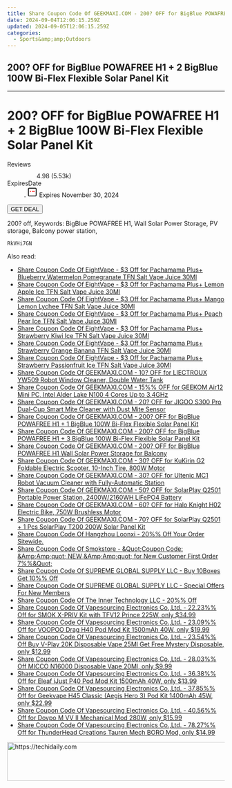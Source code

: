 ```yaml
---
title: Share Coupon Code Of GEEKMAXI.COM - 200? OFF for BigBlue POWAFREE H1 + 2 BigBlue 100W Bi-Flex Flexible Solar Panel Kit
date: 2024-09-04T12:06:15.259Z
updated: 2024-09-05T12:06:15.259Z
categories:
  - Sports&amp;amp;Outdoors
---
```


## 200? OFF for BigBlue POWAFREE H1 + 2 BigBlue 100W Bi-Flex Flexible Solar Panel Kit

<hr>
<main class="px-4 py-6 sm:p-6 md:px-8 md:py-10">
  <div class="mx-auto grid max-w-4xl grid-cols-1 lg:max-w-5xl lg:grid-cols-2 lg:gap-x-20">
    <div class="relative col-start-1 row-start-1 flex flex-col-reverse rounded-lg bg-gradient-to-t from-black/75 via-black/0 p-3 sm:row-start-2 sm:bg-none sm:p-0 lg:row-start-1">
      <h1 class="mt-1 text-lg font-semibold text-white sm:text-slate-900 md:text-2xl dark:sm:text-white">200? OFF for BigBlue POWAFREE H1 + 2 BigBlue 100W Bi-Flex Flexible Solar Panel Kit</h1>
    </div>
        <dl class="row-start-2 mt-4 flex items-center text-xs font-medium sm:row-start-3 sm:mt-1 md:mt-2.5 lg:row-start-2">
      <dt class="sr-only">Reviews</dt>
      <dd class="flex items-center text-indigo-600 dark:text-indigo-400">
        <svg width="24" height="24" fill="none" aria-hidden="true" class="mr-1 stroke-current dark:stroke-indigo-500">
          <path d="m12 5 2 5h5l-4 4 2.103 5L12 16l-5.103 3L9 14l-4-4h5l2-5Z" stroke-width="2" stroke-linecap="round" stroke-linejoin="round" />
        </svg>
        <span>4.98 <span class="font-normal text-slate-400">(5.53k)</span></span>
      </dd>
      <dt class="sr-only">ExpiresDate</dt>
      <dd class="flex items-center">
        <svg width="2" height="2" aria-hidden="true" fill="currentColor" class="mx-3 text-slate-300">
          <circle cx="1" cy="1" r="1" />
        </svg>
        <svg width="24" height="24" viewBox="0 0 24 24" fill="none" stroke="currentColor" stroke-width="2">
          <rect x="3" y="3" width="18" height="18" rx="2" fill="#fff" />
          <path d="M6 10L18 10" stroke="red" stroke-width="2" fill="none" />
          <path d="M10 6L10 18" stroke="#fff" stroke-width="2" fill="none" />
        </svg>
        Expires November 30, 2024      </dd>
    </dl>
    <div class="col-start-1 row-start-3 mt-4 self-center sm:col-start-2 sm:row-span-2 sm:row-start-2 sm:mt-0 lg:col-start-1 lg:row-start-3 lg:row-end-4 lg:mt-6">
      <button type="button" onClick="javascript:window.open(decodeURIComponent('https%3A%2F%2Fwww.shareasale.com%2Fu.cfm%3Fd%3D1123301%26m%3D77450%26u%3D4338022'), '_blank');void(0);" class="rounded-lg bg-red-600 px-3 py-2 text-sm font-medium leading-6 text-white">GET DEAL</button>
    </div>
    <p class="col-start-1 mt-4 text-sm leading-6 sm:col-span-2 lg:col-span-1 lg:row-start-4 lg:mt-6 dark:text-slate-400">200? off, Keywords: BigBlue POWAFREE H1, Wall Solar Power Storage, PV storage, Balcony power station,</p>
    <p class="mt-4">
      <code class="bg-purple-900 p-4 text-sm font-bold tracking-widest text-white">RkVHi7GN</code>
    </p>
  </div>
</main>
<span class="atpl-alsoreadstyle">Also read:</span>
<div><ul>
<li><a href="https://coupons.techidaily.com/coupon-1123223-share-59344-sale/"><u>Share Coupon Code Of EightVape - $3 Off for Pachamama Plus+ Blueberry Watermelon Pomegranate TFN Salt Vape Juice 30Ml</u></a></li>
<li><a href="https://coupons.techidaily.com/coupon-1123221-share-59344-sale/"><u>Share Coupon Code Of EightVape - $3 Off for Pachamama Plus+ Lemon Apple Ice TFN Salt Vape Juice 30Ml</u></a></li>
<li><a href="https://coupons.techidaily.com/coupon-1123222-share-59344-sale/"><u>Share Coupon Code Of EightVape - $3 Off for Pachamama Plus+ Mango Lemon Lychee TFN Salt Vape Juice 30Ml</u></a></li>
<li><a href="https://coupons.techidaily.com/coupon-1123220-share-59344-sale/"><u>Share Coupon Code Of EightVape - $3 Off for Pachamama Plus+ Peach Pear Ice TFN Salt Vape Juice 30Ml</u></a></li>
<li><a href="https://coupons.techidaily.com/coupon-1123219-share-59344-sale/"><u>Share Coupon Code Of EightVape - $3 Off for Pachamama Plus+ Strawberry Kiwi Ice TFN Salt Vape Juice 30Ml</u></a></li>
<li><a href="https://coupons.techidaily.com/coupon-1123224-share-59344-sale/"><u>Share Coupon Code Of EightVape - $3 Off for Pachamama Plus+ Strawberry Orange Banana TFN Salt Vape Juice 30Ml</u></a></li>
<li><a href="https://coupons.techidaily.com/coupon-1123218-share-59344-sale/"><u>Share Coupon Code Of EightVape - $3 Off for Pachamama Plus+ Strawberry Passionfruit Ice TFN Salt Vape Juice 30Ml</u></a></li>
<li><a href="https://coupons.techidaily.com/coupon-1123314-share-77450-sale/"><u>Share Coupon Code Of GEEKMAXI.COM - 10? OFF for LIECTROUX YW509 Robot Window Cleaner, Double Water Tank</u></a></li>
<li><a href="https://coupons.techidaily.com/coupon-1123285-share-77450-sale/"><u>Share Coupon Code Of GEEKMAXI.COM - 15%% OFF for GEEKOM Air12 Mini PC, Intel Alder Lake N100 4 Cores Up to 3.4GHz</u></a></li>
<li><a href="https://coupons.techidaily.com/coupon-1123291-share-77450-sale/"><u>Share Coupon Code Of GEEKMAXI.COM - 20? OFF for JIGOO S300 Pro Dual-Cup Smart Mite Cleaner with Dust Mite Sensor</u></a></li>
<li><a href="https://coupons.techidaily.com/coupon-1123297-share-77450-sale/"><u>Share Coupon Code Of GEEKMAXI.COM - 200? OFF for BigBlue POWAFREE H1 + 1 BigBlue 100W Bi-Flex Flexible Solar Panel Kit</u></a></li>
<li><a href="https://coupons.techidaily.com/coupon-1123305-share-77450-sale/"><u>Share Coupon Code Of GEEKMAXI.COM - 200? OFF for BigBlue POWAFREE H1 + 3 BigBlue 100W Bi-Flex Flexible Solar Panel Kit</u></a></li>
<li><a href="https://coupons.techidaily.com/coupon-1123294-share-77450-sale/"><u>Share Coupon Code Of GEEKMAXI.COM - 200? OFF for BigBlue POWAFREE H1 Wall Solar Power Storage for Balcony</u></a></li>
<li><a href="https://coupons.techidaily.com/coupon-1123266-share-77450-sale/"><u>Share Coupon Code Of GEEKMAXI.COM - 30? OFF for KuKirin G2 Foldable Electric Scooter, 10-Inch Tire, 800W Motor</u></a></li>
<li><a href="https://coupons.techidaily.com/coupon-1123280-share-77450-sale/"><u>Share Coupon Code Of GEEKMAXI.COM - 30? OFF for Ultenic MC1 Robot Vacuum Cleaner with Fully-Automatic Station</u></a></li>
<li><a href="https://coupons.techidaily.com/coupon-1123309-share-77450-sale/"><u>Share Coupon Code Of GEEKMAXI.COM - 50? OFF for SolarPlay Q2501 Portable Power Station, 2400W/2160WH LiFePO4 Battery</u></a></li>
<li><a href="https://coupons.techidaily.com/coupon-1123271-share-77450-sale/"><u>Share Coupon Code Of GEEKMAXI.COM - 60? OFF for Halo Knight H02 Electric Bike, 750W Brushless Motor</u></a></li>
<li><a href="https://coupons.techidaily.com/coupon-1123311-share-77450-sale/"><u>Share Coupon Code Of GEEKMAXI.COM - 70? OFF for SolarPlay Q2501 + 1 Pcs SolarPlay T200 200W Solar Panel Kit</u></a></li>
<li><a href="https://coupons.techidaily.com/coupon-1123943-share-155620-sale/"><u>Share Coupon Code Of Hangzhou Loonxi - 20%% Off Your Order Sitewide.</u></a></li>
<li><a href="https://coupons.techidaily.com/coupon-1124045-share-84147-sale/"><u>Share Coupon Code Of Smokstore - &Quot;Coupon Code: &Amp;Amp;quot; NEW &Amp;Amp;quot; for New Customer First Order 7%%&Quot;</u></a></li>
<li><a href="https://coupons.techidaily.com/coupon-1123933-share-151962-sale/"><u>Share Coupon Code Of SUPREME GLOBAL SUPPLY LLC - Buy 10Boxes Get 10%% Off</u></a></li>
<li><a href="https://coupons.techidaily.com/coupon-1123932-share-151962-sale/"><u>Share Coupon Code Of SUPREME GLOBAL SUPPLY LLC - Special Offers For New Members</u></a></li>
<li><a href="https://coupons.techidaily.com/coupon-1123771-share-104816-sale/"><u>Share Coupon Code Of The Inner Technology LLC - 20%% Off</u></a></li>
<li><a href="https://coupons.techidaily.com/coupon-745160-share-90958-sale/"><u>Share Coupon Code Of Vapesourcing Electronics Co.,Ltd. - 22.23%% Off for SMOK X-PRIV Kit with TFV12 Prince 225W, only $34.99</u></a></li>
<li><a href="https://coupons.techidaily.com/coupon-1043616-share-90958-sale/"><u>Share Coupon Code Of Vapesourcing Electronics Co.,Ltd. - 23.09%% Off for VOOPOO Drag H40 Pod Mod Kit 1500mAh 40W, only $19.99</u></a></li>
<li><a href="https://coupons.techidaily.com/coupon-1113208-share-90958-sale/"><u>Share Coupon Code Of Vapesourcing Electronics Co.,Ltd. - 23.54%% Off Buy V-Play 20K Disposable Vape 25Ml Get Free Mystery Disposable, only $12.99</u></a></li>
<li><a href="https://coupons.techidaily.com/coupon-1083796-share-90958-sale/"><u>Share Coupon Code Of Vapesourcing Electronics Co.,Ltd. - 28.03%% Off MICCO N16000 Disposable Vape 20Ml, only $9.99</u></a></li>
<li><a href="https://coupons.techidaily.com/coupon-995793-share-90958-sale/"><u>Share Coupon Code Of Vapesourcing Electronics Co.,Ltd. - 36.38%% Off for Eleaf iJust P40 Pod Mod Kit 1500mAh 40W, only $13.99</u></a></li>
<li><a href="https://coupons.techidaily.com/coupon-1028166-share-90958-sale/"><u>Share Coupon Code Of Vapesourcing Electronics Co.,Ltd. - 37.85%% Off for Geekvape H45 Classic (Aegis Hero 3) Pod Kit 1400mAh 45W, only $22.99</u></a></li>
<li><a href="https://coupons.techidaily.com/coupon-854800-share-90958-sale/"><u>Share Coupon Code Of Vapesourcing Electronics Co.,Ltd. - 40.56%% Off for Dovpo M VV II Mechanical Mod 280W, only $15.99</u></a></li>
<li><a href="https://coupons.techidaily.com/coupon-1038122-share-90958-sale/"><u>Share Coupon Code Of Vapesourcing Electronics Co.,Ltd. - 78.27%% Off for ThunderHead Creations Tauren Mech BORO Mod, only $14.99</u></a></li>
</ul></div>

<ins class="adsbygoogle"
      style="display:block"
      data-ad-client="ca-pub-7571918770474297"
      data-ad-slot="8358498916"
      data-ad-format="auto"
      data-full-width-responsive="true"></ins>
<!-- affiliate ads begin -->
<a href="https://aligracehair.sjv.io/c/5597632/1884002/19272" target="_top" id="1884002">
  <img src="//a.impactradius-go.com/display-ad/19272-1884002" border="0" alt="https://techidaily.com" width="728" height="90"/>
</a>
<img height="0" width="0" src="https://aligracehair.sjv.io/i/5597632/1884002/19272" style="position:absolute;visibility:hidden;" border="0" />
<!-- affiliate ads end -->